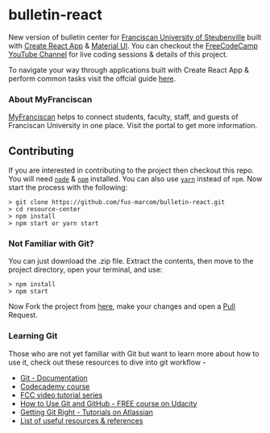 # bulletin-react

New version of bulletin center for [Franciscan University of Steubenville](https://www.franciscan.edu/) built with [Create React App](https://github.com/facebookincubator/create-react-app) & [Material UI](https://github.com/callemall/material-ui). You can checkout the [FreeCodeCamp YouTube Channel](https://www.youtube.com/playlist?list=PLWKjhJtqVAbknyJ7hSrf1WKh_Xnv9RL1r) for live coding sessions & details of this project.

To navigate your way through applications built with Create React App & perform common tasks visit the offcial guide [here](https://github.com/facebookincubator/create-react-app/blob/master/packages/react-scripts/template/README.md).

### About MyFranciscan
[MyFranciscan](https://myfranciscan.franciscan.edu/ics) helps to connect students, faculty, staff, and guests of Franciscan University in one place. Visit the portal to get more information.


## Contributing
If you are interested in contributing to the project then checkout this repo. You will need <code>[node](https://nodejs.org/en/)</code> & <code>[npm](https://www.npmjs.com/)</code> installed. You can also use <code>[yarn](https://yarnpkg.com/en/)</code> instead of <code>npm</code>. Now start the process with the following:
```
> git clone https://github.com/fus-marcom/bulletin-react.git
> cd resource-center
> npm install
> npm start or yarn start
```

### Not Familiar with Git?
You can just download the .zip file. Extract the contents, then move to the project directory, open your terminal, and use:
```
> npm install
> npm start
```
Now Fork the project from [here](https://github.com/fus-marcom/bulletin-react), make your changes and open a [Pull](https://github.com/fus-marcom/bulletin-react/pulls) Request.

### Learning Git
Those who are not yet familiar with Git but want to learn more about how to use it, check out these resources to dive into git workflow -
- [Git - Documentation](https://git-scm.com/doc)
- [Codecademy course](https://www.codecademy.com/learn/learn-git)
- [FCC video tutorial series](https://www.youtube.com/watch?v=vR-y_2zWrIE&list=PLWKjhJtqVAbkFiqHnNaxpOPhh9tSWMXIF)
- [How to Use Git and GitHub - FREE course on Udacity](https://www.udacity.com/course/how-to-use-git-and-github--ud775#)
- [Getting Git Right - Tutorials on Atlassian](https://www.atlassian.com/git)
- [List of useful resources & references](https://gist.github.com/eashish93/3eca6a90fef1ea6e586b7ec211ff72a5)